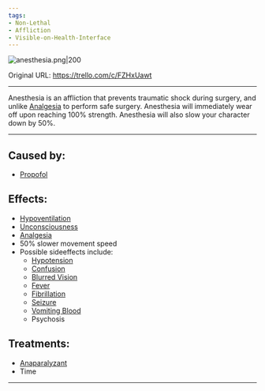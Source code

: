 ```yaml
---
tags:
- Non-Lethal
- Affliction
- Visible-on-Health-Interface
---
```


![anesthesia.png\|200](/Torso/Anesthesia%20-%20Attachments/6718845db30472d958dd7a8d.png)

Original URL: https://trello.com/c/FZHxUawt

---

Anesthesia is an affliction that prevents traumatic shock during surgery, and unlike [Analgesia](Analgesia.md) to perform safe surgery. Anesthesia will immediately wear off upon reaching 100% strength. Anesthesia will also slow your character down by 50%.

---

## Caused by:

- [Propofol](../Items/Propofol.md)

## Effects:

- [Hypoventilation](../Lungs/Hypoventilation.md)
- [Unconsciousness](../Head_Brain/Unconsciousness.md)
- [Analgesia](Analgesia.md)
- 50% slower movement speed
- Possible sideeffects include:
  - [Hypotension](../Blood/Hypotension.md)
  - [Confusion](../Symptoms/Confusion%201.md)
  - [Blurred Vision](../Symptoms/Blurred%20Vision.md)
  - [Fever](../Symptoms/Fever.md)
  - [Fibrillation](../Heart/Fibrillation.md)
  - [Seizure](../Head_Brain/Seizure.md)
  - [Vomiting Blood](../Symptoms/Vomiting%20Blood.md)
  - Psychosis

## Treatments:

- [Anaparalyzant](../Items/Anaparalyzant.md)
- Time

---

